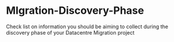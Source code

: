 # MIgration-Discovery-Phase
Check list on information you should be aiming to collect during the discovery phase of your Datacentre Migration project
